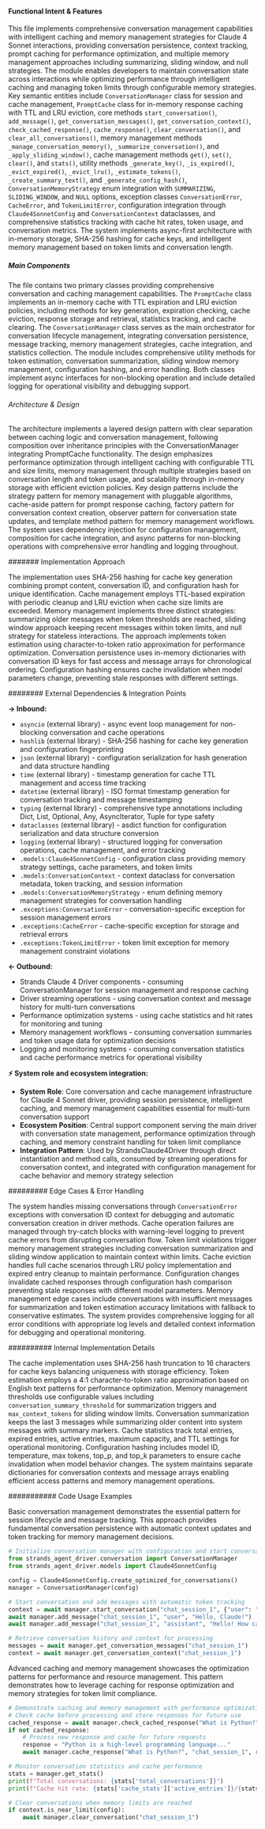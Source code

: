 <!-- CACHE_METADATA_START -->
<!-- Source File: {PROJECT_ROOT}/jesse-framework-mcp/jesse_framework_mcp/llm/strands_agent_driver/conversation.py -->
<!-- Cached On: 2025-07-05T14:23:20.420341 -->
<!-- Source Modified: 2025-07-04T17:45:56.408845 -->
<!-- Cache Version: 1.0 -->
<!-- CACHE_METADATA_END -->

#### Functional Intent & Features

This file implements comprehensive conversation management capabilities with intelligent caching and memory management strategies for Claude 4 Sonnet interactions, providing conversation persistence, context tracking, prompt caching for performance optimization, and multiple memory management approaches including summarizing, sliding window, and null strategies. The module enables developers to maintain conversation state across interactions while optimizing performance through intelligent caching and managing token limits through configurable memory strategies. Key semantic entities include `ConversationManager` class for session and cache management, `PromptCache` class for in-memory response caching with TTL and LRU eviction, core methods `start_conversation()`, `add_message()`, `get_conversation_messages()`, `get_conversation_context()`, `check_cached_response()`, `cache_response()`, `clear_conversation()`, and `clear_all_conversations()`, memory management methods `_manage_conversation_memory()`, `_summarize_conversation()`, and `_apply_sliding_window()`, cache management methods `get()`, `set()`, `clear()`, and `stats()`, utility methods `_generate_key()`, `_is_expired()`, `_evict_expired()`, `_evict_lru()`, `_estimate_tokens()`, `_create_summary_text()`, and `_generate_config_hash()`, `ConversationMemoryStrategy` enum integration with `SUMMARIZING`, `SLIDING_WINDOW`, and `NULL` options, exception classes `ConversationError`, `CacheError`, and `TokenLimitError`, configuration integration through `Claude4SonnetConfig` and `ConversationContext` dataclasses, and comprehensive statistics tracking with cache hit rates, token usage, and conversation metrics. The system implements async-first architecture with in-memory storage, SHA-256 hashing for cache keys, and intelligent memory management based on token limits and conversation length.

##### Main Components

The file contains two primary classes providing comprehensive conversation and caching management capabilities. The `PromptCache` class implements an in-memory cache with TTL expiration and LRU eviction policies, including methods for key generation, expiration checking, cache eviction, response storage and retrieval, statistics tracking, and cache clearing. The `ConversationManager` class serves as the main orchestrator for conversation lifecycle management, integrating conversation persistence, message tracking, memory management strategies, cache integration, and statistics collection. The module includes comprehensive utility methods for token estimation, conversation summarization, sliding window memory management, configuration hashing, and error handling. Both classes implement async interfaces for non-blocking operation and include detailed logging for operational visibility and debugging support.

###### Architecture & Design

The architecture implements a layered design pattern with clear separation between caching logic and conversation management, following composition over inheritance principles with the ConversationManager integrating PromptCache functionality. The design emphasizes performance optimization through intelligent caching with configurable TTL and size limits, memory management through multiple strategies based on conversation length and token usage, and scalability through in-memory storage with efficient eviction policies. Key design patterns include the strategy pattern for memory management with pluggable algorithms, cache-aside pattern for prompt response caching, factory pattern for conversation context creation, observer pattern for conversation state updates, and template method pattern for memory management workflows. The system uses dependency injection for configuration management, composition for cache integration, and async patterns for non-blocking operations with comprehensive error handling and logging throughout.

####### Implementation Approach

The implementation uses SHA-256 hashing for cache key generation combining prompt content, conversation ID, and configuration hash for unique identification. Cache management employs TTL-based expiration with periodic cleanup and LRU eviction when cache size limits are exceeded. Memory management implements three distinct strategies: summarizing older messages when token thresholds are reached, sliding window approach keeping recent messages within token limits, and null strategy for stateless interactions. The approach implements token estimation using character-to-token ratio approximation for performance optimization. Conversation persistence uses in-memory dictionaries with conversation ID keys for fast access and message arrays for chronological ordering. Configuration hashing ensures cache invalidation when model parameters change, preventing stale responses with different settings.

######## External Dependencies & Integration Points

**→ Inbound:**
- `asyncio` (external library) - async event loop management for non-blocking conversation and cache operations
- `hashlib` (external library) - SHA-256 hashing for cache key generation and configuration fingerprinting
- `json` (external library) - configuration serialization for hash generation and data structure handling
- `time` (external library) - timestamp generation for cache TTL management and access time tracking
- `datetime` (external library) - ISO format timestamp generation for conversation tracking and message timestamping
- `typing` (external library) - comprehensive type annotations including Dict, List, Optional, Any, AsyncIterator, Tuple for type safety
- `dataclasses` (external library) - asdict function for configuration serialization and data structure conversion
- `logging` (external library) - structured logging for conversation operations, cache management, and error tracking
- `.models:Claude4SonnetConfig` - configuration class providing memory strategy settings, cache parameters, and token limits
- `.models:ConversationContext` - context dataclass for conversation metadata, token tracking, and session information
- `.models:ConversationMemoryStrategy` - enum defining memory management strategies for conversation handling
- `.exceptions:ConversationError` - conversation-specific exception for session management errors
- `.exceptions:CacheError` - cache-specific exception for storage and retrieval errors
- `.exceptions:TokenLimitError` - token limit exception for memory management constraint violations

**← Outbound:**
- Strands Claude 4 Driver components - consuming ConversationManager for session management and response caching
- Driver streaming operations - using conversation context and message history for multi-turn conversations
- Performance optimization systems - using cache statistics and hit rates for monitoring and tuning
- Memory management workflows - consuming conversation summaries and token usage data for optimization decisions
- Logging and monitoring systems - consuming conversation statistics and cache performance metrics for operational visibility

**⚡ System role and ecosystem integration:**
- **System Role**: Core conversation and cache management infrastructure for Claude 4 Sonnet driver, providing session persistence, intelligent caching, and memory management capabilities essential for multi-turn conversation support
- **Ecosystem Position**: Central support component serving the main driver with conversation state management, performance optimization through caching, and memory constraint handling for token limit compliance
- **Integration Pattern**: Used by StrandsClaude4Driver through direct instantiation and method calls, consumed by streaming operations for conversation context, and integrated with configuration management for cache behavior and memory strategy selection

######### Edge Cases & Error Handling

The system handles missing conversations through `ConversationError` exceptions with conversation ID context for debugging and automatic conversation creation in driver methods. Cache operation failures are managed through try-catch blocks with warning-level logging to prevent cache errors from disrupting conversation flow. Token limit violations trigger memory management strategies including conversation summarization and sliding window application to maintain context within limits. Cache eviction handles full cache scenarios through LRU policy implementation and expired entry cleanup to maintain performance. Configuration changes invalidate cached responses through configuration hash comparison preventing stale responses with different model parameters. Memory management edge cases include conversations with insufficient messages for summarization and token estimation accuracy limitations with fallback to conservative estimates. The system provides comprehensive logging for all error conditions with appropriate log levels and detailed context information for debugging and operational monitoring.

########## Internal Implementation Details

The cache implementation uses SHA-256 hash truncation to 16 characters for cache keys balancing uniqueness with storage efficiency. Token estimation employs a 4:1 character-to-token ratio approximation based on English text patterns for performance optimization. Memory management thresholds use configurable values including `conversation_summary_threshold` for summarization triggers and `max_context_tokens` for sliding window limits. Conversation summarization keeps the last 3 messages while summarizing older content into system messages with summary markers. Cache statistics track total entries, expired entries, active entries, maximum capacity, and TTL settings for operational monitoring. Configuration hashing includes model ID, temperature, max tokens, top_p, and top_k parameters to ensure cache invalidation when model behavior changes. The system maintains separate dictionaries for conversation contexts and message arrays enabling efficient access patterns and memory management operations.

########### Code Usage Examples

Basic conversation management demonstrates the essential pattern for session lifecycle and message tracking. This approach provides fundamental conversation persistence with automatic context updates and token tracking for memory management decisions.

```python
# Initialize conversation manager with configuration and start conversation session
from strands_agent_driver.conversation import ConversationManager
from strands_agent_driver.models import Claude4SonnetConfig

config = Claude4SonnetConfig.create_optimized_for_conversations()
manager = ConversationManager(config)

# Start conversation and add messages with automatic token tracking
context = await manager.start_conversation("chat_session_1", {"user": "developer"})
await manager.add_message("chat_session_1", "user", "Hello, Claude!")
await manager.add_message("chat_session_1", "assistant", "Hello! How can I help you today?")

# Retrieve conversation history and context for processing
messages = await manager.get_conversation_messages("chat_session_1")
context = await manager.get_conversation_context("chat_session_1")
```

Advanced caching and memory management showcases the optimization patterns for performance and resource management. This pattern demonstrates how to leverage caching for response optimization and memory strategies for token limit compliance.

```python
# Demonstrate caching and memory management with performance optimization
# Check cache before processing and store responses for future use
cached_response = await manager.check_cached_response("What is Python?", "chat_session_1")
if not cached_response:
    # Process new response and cache for future requests
    response = "Python is a high-level programming language..."
    await manager.cache_response("What is Python?", "chat_session_1", response)

# Monitor conversation statistics and cache performance
stats = manager.get_stats()
print(f"Total conversations: {stats['total_conversations']}")
print(f"Cache hit rate: {stats['cache_stats']['active_entries']}/{stats['cache_stats']['total_entries']}")

# Clear conversations when memory limits are reached
if context.is_near_limit(config):
    await manager.clear_conversation("chat_session_1")
```